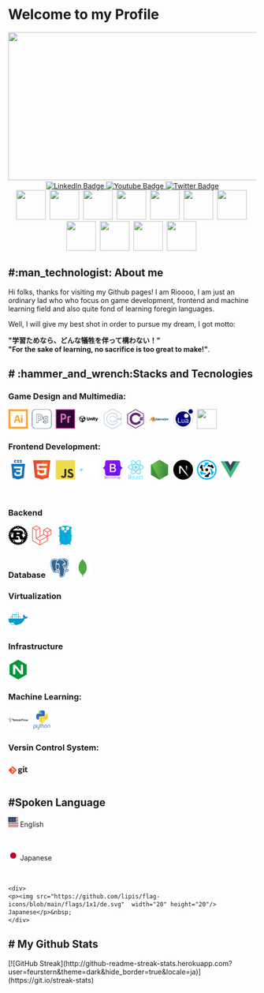 <h1 bgcolor="blue">Welcome to my Profile</h1> 

<div id="header" align="center">
  <img src="https://i.pinimg.com/originals/e1/85/18/e18518c6d24257c6fb02e3c95a862d85.gif" width="600" height="300"/>
  
  
  <div id="badges">
  <a href="https://www.linkedin.com/in/muhammad-rio-kurniawan-67163421a/">
    <img src="https://img.shields.io/badge/LinkedIn-blue?style=for-the-badge&logo=linkedin&logoColor=white" alt="LinkedIn Badge"/>
  </a>
  <a href="your-youtube-URL">
    <img src="https://img.shields.io/badge/YouTube-red?style=for-the-badge&logo=youtube&logoColor=white" alt="Youtube Badge"/>
  </a>
  <a href="https://web.facebook.com/hortwesselliede/">
    <img src="https://img.shields.io/badge/Twitter-blue?style=for-the-badge&logo=twitter&logoColor=white" alt="Twitter Badge"/>
  </a>
</div>

</div>

<div align="center">
  <img src="https://c.tenor.com/AlbepvzfWiEAAAAd/rin-yuru-camp.gif"  width="60" height="60"/>&nbsp;
  <img src="https://c.tenor.com/Iuz9H8t-eLkAAAAC/upset-nico.gif"  width="60" height="60"/>&nbsp;
  <img src="https://c.tenor.com/Ur19tGULKtMAAAAd/anime-girl-blue-haired.gif"  width="60" height="60"/>&nbsp;
  <img src="https://c.tenor.com/IMNDZBkct8gAAAAC/anime-girl.gif"   width="60" height="60"/>&nbsp;
  <img src="https://c.tenor.com/ThWFu50NldAAAAAC/funny-cute.gif"  width="60" height="60"/>&nbsp;
  <img src="https://c.tenor.com/nsoEFPKV_agAAAAC/anime-girl.gif"   width="60" height="60"/>&nbsp;
  <img src="https://c.tenor.com/IbauyqcG7ycAAAAd/tachibana-smug-anime-girl.gif"  width="60" height="60"/>&nbsp;
  <img src="https://c.tenor.com/ruqSZCLg2tMAAAAC/vtuber-punkalopi.gif"  width="60" height="60"/>&nbsp;
  <img src="https://c.tenor.com/9OdRAHRkaKEAAAAC/shikimori.gif"  width="60" height="60"/>&nbsp;
  <img src="https://c.tenor.com/bZzKPf6a0hgAAAAd/shikimori-shikimori-not-just-cute.gif"  width="60" height="60"/>&nbsp;
  <img src="https://c.tenor.com/dOGncK_Qo0oAAAAC/kopa22-anime.gif"  width="60" height="60"/>&nbsp;
 
  
  </div>
  

<div class="my-info">
  <h2>#:man_technologist: About me</h2>
 
  <p>Hi folks, thanks for visiting my Github pages! I am Rioooo, I am just an ordinary lad who who focus on game development, frontend and machine learning field and also quite fond of learning foregin languages.</p>
  <p>Well, I will give my best shot in order to pursue my dream, I got motto:</p>
  <b>"学習ためなら、どんな犠牲を伴って構わない！"</b> <br />
    <b>"For the sake of learning, no sacrifice is too great to make!"</b>.
    
 
  <h2> # :hammer_and_wrench:Stacks and Tecnologies</h2>
  <div>
    <h3>Game Design and Multimedia:</h3>
      <img src="https://github.com/devicons/devicon/blob/master/icons/illustrator/illustrator-line.svg"  width="40" height="40"/>&nbsp;
    <img src="https://github.com/devicons/devicon/blob/master/icons/photoshop/photoshop-line.svg" title="Photoshop" width="40" height="40"/>&nbsp;
     <img src="https://github.com/devicons/devicon/blob/master/icons/premierepro/premierepro-original.svg"  width="40" height="40"/>&nbsp;
    <img src="https://github.com/devicons/devicon/blob/master/icons/unity/unity-original-wordmark.svg" title="React" alt="React" width="40" height="40"/>&nbsp;
     <img src="https://github.com/devicons/devicon/blob/master/icons/cplusplus/cplusplus-line.svg"  width="40" height="40"/>&nbsp;
     <img src="https://github.com/devicons/devicon/blob/master/icons/csharp/csharp-line.svg"  width="40" height="40"/>&nbsp;
     <img src="https://github.com/devicons/devicon/blob/master/icons/blender/blender-original-wordmark.svg" title="Material UI" alt="Material UI" width="40" height="40"/>&nbsp;
    <img src="https://github.com/devicons/devicon/blob/master/icons/lua/lua-original.svg"  width="40" height="40"/>&nbsp;
    <img src="https://upload.wikimedia.org/wikipedia/commons/thumb/5/58/Roblox_Studio_logo_2021_present.svg/2048px-Roblox_Studio_logo_2021_present.svg.png"  width="40" height="40"/>&nbsp;
   
 
   <h3>Frontend Development:</h3>
  <img src="https://github.com/devicons/devicon/blob/master/icons/css3/css3-plain-wordmark.svg"  title="CSS3" alt="CSS" width="40" height="40"/>&nbsp;
  <img src="https://github.com/devicons/devicon/blob/master/icons/html5/html5-original.svg" title="HTML5" alt="HTML" width="40" height="40"/>&nbsp;
  <img src="https://github.com/devicons/devicon/blob/master/icons/javascript/javascript-original.svg" title="JavaScript" alt="JavaScript" width="40" height="40"/>&nbsp;
      <img src="https://github.com/devicons/devicon/blob/master/icons/tailwindcss/tailwindcss-original-wordmark.svg"  width="40" height="40"/>&nbsp;
      <img src="https://github.com/devicons/devicon/blob/master/icons/bootstrap/bootstrap-original-wordmark.svg"  width="40" height="40"/>&nbsp;
     <img src="https://github.com/devicons/devicon/blob/master/icons/react/react-original-wordmark.svg" title="React" alt="React" width="40" height="40"/>&nbsp;
     <img src="https://github.com/devicons/devicon/blob/master/icons/nodejs/nodejs-original.svg"  width="40" height="40"/>&nbsp;
 <img src="https://github.com/devicons/devicon/blob/master/icons/nextjs/nextjs-original.svg" width="40" height="40" />&nbsp;
  <img src= "https://github.com/devicons/devicon/blob/master/icons/quasar/quasar-original.svg" width="40" height="40" />&nbsp;
  <img src="https://github.com/devicons/devicon/blob/master/icons/vuejs/vuejs-original.svg" width="40" height="40" />&nbsp;
  
<img src= "" />&nbsp;
 <h3>Backend</h3>
 <img src="https://github.com/devicons/devicon/blob/master/icons/rust/rust-original.svg" width="40" height="40"/>&nbsp;
 <img src= "https://github.com/devicons/devicon/blob/master/icons/laravel/laravel-original.svg" width="40" height="40" />&nbsp;
 <img src= "https://github.com/devicons/devicon/blob/master/icons/go/go-plain.svg" width="40" height="40" />&nbsp


 <h3>Database</h
 <img src="https://github.com/devicons/devicon/blob/master/icons/mysql/mysql-original.svg" width="40" height="40" />&nbsp;
 <img src="https://github.com/devicons/devicon/blob/master/icons/postgresql/postgresql-plain.svg" width="40" height="40" />&nbsp;
 <img src= "https://github.com/devicons/devicon/blob/master/icons/mongodb/mongodb-plain.svg" width="40" height="40" />&nbsp;

 <h3>Virtualization</h3>
 <img src="https://github.com/devicons/devicon/blob/master/icons/docker/docker-plain.svg" width="40" height="40" />&nbsp;

 <h3>Infrastructure</h3>
 <img src= "https://github.com/devicons/devicon/blob/master/icons/nginx/nginx-original.svg" width="40" height="40" />&nbsp;
  
  <h3>Machine Learning:</h3>
   <img src="https://github.com/devicons/devicon/blob/master/icons/tensorflow/tensorflow-line-wordmark.svg"  width="40" height="40"/>&nbsp;
  <img src="https://github.com/devicons/devicon/blob/master/icons/python/python-original-wordmark.svg"  width="40" height="40"/>&nbsp;
  
  <h3>Versin Control System:</h3>
   <img src="https://github.com/devicons/devicon/blob/master/icons/git/git-original-wordmark.svg" title="Git" **alt="Git" width="40" height="40"/>
  
  
  
  <h2> #Spoken Language</h2>
  
  <div>
    <p><img src="https://github.com/lipis/flag-icons/blob/main/flags/1x1/us.svg"  width="20" height="20"/> English</p>&nbsp;
    </div>
      
      
  <div>
    <p><img src="https://github.com/lipis/flag-icons/blob/main/flags/1x1/jp.svg"  width="20" height="20"/> Japanese</p>&nbsp;
    </div>
  
    <div>
    <p><img src="https://github.com/lipis/flag-icons/blob/main/flags/1x1/de.svg"  width="20" height="20"/> Japanese</p>&nbsp;
    </div>
   
  <h2># My Github Stats</h2>
[![GitHub Streak](http://github-readme-streak-stats.herokuapp.com?user=feurstern&theme=dark&hide_border=true&locale=ja)](https://git.io/streak-stats)
